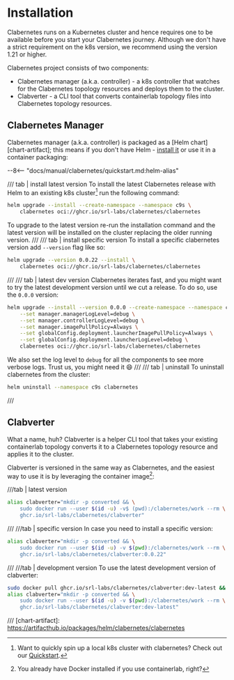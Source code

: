 # Installation

Clabernetes runs on a Kubernetes cluster and hence requires one to be available before you start your Clabernetes journey. Although we don't have a strict requirement on the k8s version, we recommend using the version 1.21 or higher.

Clabernetes project consists of two components:

- Clabernetes manager (a.k.a. controller) - a k8s controller that watches for the Clabernetes topology resources and deploys them to the cluster.
- Clabverter - a CLI tool that converts containerlab topology files into Clabernetes topology resources.

## Clabernetes Manager

Clabernetes manager (a.k.a. controller) is packaged as a [Helm chart][chart-artifact]; this means if you don't have Helm - [install it](https://helm.sh/docs/intro/install/) or use it in a container packaging:

--8<-- "docs/manual/clabernetes/quickstart.md:helm-alias"

/// tab | install latest version
To install the latest Clabernetes release with Helm to an existing k8s cluster[^1] run the following command:
<!-- --8<-- [start:chart-install] -->
```bash
helm upgrade --install --create-namespace --namespace c9s \
    clabernetes oci://ghcr.io/srl-labs/clabernetes/clabernetes
```
<!-- --8<-- [end:chart-install] -->

To upgrade to the latest version re-run the installation command and the latest version will be installed on the cluster replacing the older running version.
///
/// tab | install specific version
To install a specific clabernetes version add `--version` flag like so:

```bash
helm upgrade --version 0.0.22 --install \
    clabernetes oci://ghcr.io/srl-labs/clabernetes/clabernetes
```

///
/// tab | latest dev version
Clabernetes iterates fast, and you might want to try the latest development version until we cut a release. To do so, use the `0.0.0` version:

```bash
helm upgrade --install --version 0.0.0 --create-namespace --namespace c9s \
    --set manager.managerLogLevel=debug \
    --set manager.controllerLogLevel=debug \
    --set manager.imagePullPolicy=Always \
    --set globalConfig.deployment.launcherImagePullPolicy=Always \
    --set globalConfig.deployment.launcherLogLevel=debug \
    clabernetes oci://ghcr.io/srl-labs/clabernetes/clabernetes
```

We also set the log level to `debug` for all the components to see more verbose logs. Trust us, you might need it :smile:
///
/// tab | uninstall
To uninstall clabernetes from the cluster:

```bash
helm uninstall --namespace c9s clabernetes
```

///

## Clabverter

What a name, huh? Clabverter is a helper CLI tool that takes your existing containerlab topology converts it to a Clabernetes topology resource and applies it to the cluster.

Clabverter is versioned in the same way as Clabernetes, and the easiest way to use it is by leveraging the container image[^2]:

///tab | latest version
<!-- --8<-- [start:cv-install] -->
```bash title="set up <code>clabverter</code> alias"
alias clabverter="mkdir -p converted && \
    sudo docker run --user $(id -u) -v$ (pwd):/clabernetes/work --rm \
    ghcr.io/srl-labs/clabernetes/clabverter"
```
<!-- --8<-- [end:cv-install] -->
///
///tab | specific version
In case you need to install a specific version:

```bash
alias clabverter="mkdir -p converted && \
    sudo docker run --user $(id -u) -v $(pwd):/clabernetes/work --rm \
    ghcr.io/srl-labs/clabernetes/clabverter:0.0.22"
```

///
///tab | development version
To use the latest development version of clabverter:

```bash
sudo docker pull ghcr.io/srl-labs/clabernetes/clabverter:dev-latest && \
alias clabverter="mkdir -p converted && \
    sudo docker run --user $(id -u) -v $(pwd):/clabernetes/work --rm \
    ghcr.io/srl-labs/clabernetes/clabverter:dev-latest"
```

///
[chart-artifact]: https://artifacthub.io/packages/helm/clabernetes/clabernetes
[^1]: Want to quickly spin up a local k8s cluster with clabernetes? Check out our [Quickstart](quickstart.md).
[^2]: You already have Docker installed if you use containerlab, right?
